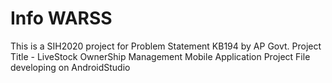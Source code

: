 # Info WARSS
  This is a SIH2020 project for Problem Statement KB194 by AP Govt.
  Project Title - LiveStock OwnerShip Management
  Mobile Application Project File developing on AndroidStudio
   

